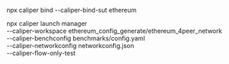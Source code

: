 npx caliper bind --caliper-bind-sut ethereum 


npx caliper launch manager \
--caliper-workspace ethereum_config_generate/ethereum_4peer_network \
--caliper-benchconfig benchmarks/config.yaml \
--caliper-networkconfig networkconfig.json \
--caliper-flow-only-test 